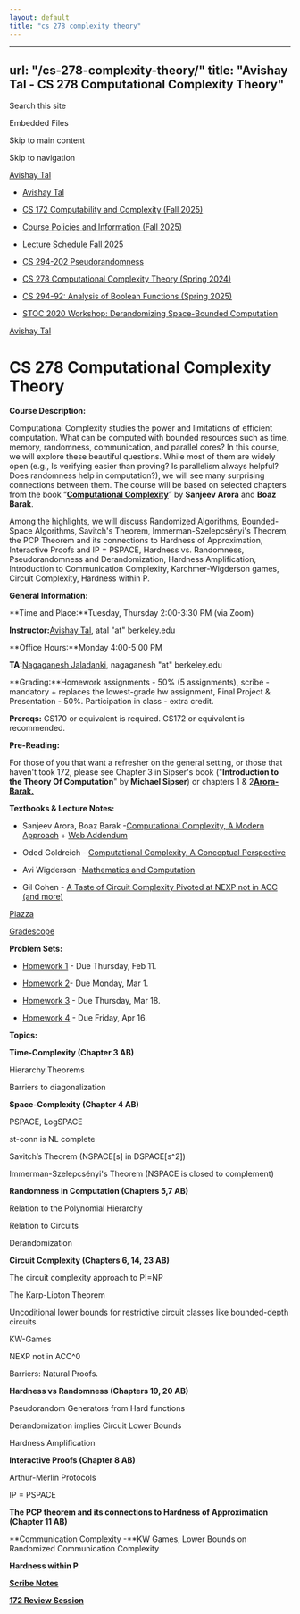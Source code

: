 ```yaml
---
layout: default
title: "cs 278 complexity theory"
---
```


---
url: "/cs-278-complexity-theory/"
title: "Avishay Tal - CS 278 Computational Complexity Theory"
---

Search this site

Embedded Files

Skip to main content

Skip to navigation

[Avishay Tal](/avishay-tal/)

- [Avishay Tal](/avishay-tal/)

- [CS 172 Computability and Complexity (Fall 2025)](/cs172-Fall25/)





- [Course Policies and Information (Fall 2025)](/cs172-Fall25/course-policies-and-information-fall-2025/)

- [Lecture Schedule Fall 2025](/cs172-Fall25/lecture-schedule-fall-2025/)


- [CS 294-202 Pseudorandomness](/pseudorandomness/)

- [CS 278 Computational Complexity Theory (Spring 2024)](/cs-278-computational-complexity-theory-spring-2024/)

- [CS 294-92: Analysis of Boolean Functions (Spring 2025)](/cs-294-92-analysis-of-boolean-functions-spring-2025/)

- [STOC 2020 Workshop: Derandomizing Space-Bounded Computation](/stoc-2020-workshop-derandomizing-space-bounded-computation/)


[Avishay Tal](/avishay-tal/)

# **CS 278 Computational Complexity Theory**

**Course Description:**

Computational Complexity studies the power and limitations of efficient computation. What can be computed with bounded resources such as time, memory, randomness, communication, and parallel cores? In this course, we will explore these beautiful questions. While most of them are widely open (e.g., Is verifying easier than proving? Is parallelism always helpful? Does randomness help in computation?), we will see many surprising connections between them. The course will be based on selected chapters from the book “[**Computational Complexity**](http://www.google.com/url?q=http%3A%2F%2Ftheory.cs.princeton.edu%2Fcomplexity%2F&sa=D&sntz=1&usg=AOvVaw1GaQAp5jJ9EQDHhz9-vovr)” by **Sanjeev Arora** and **Boaz Barak**.

Among the highlights, we will discuss Randomized Algorithms, Bounded-Space Algorithms, Savitch's Theorem, Immerman-Szelepcsényi's Theorem, the PCP Theorem and its connections to Hardness of Approximation, Interactive Proofs and IP = PSPACE, Hardness vs. Randomness, Pseudorandomness and Derandomization, Hardness Amplification, Introduction to Communication Complexity, Karchmer-Wigderson games, Circuit Complexity, Hardness within P.

**General Information:**

**Time and Place:**Tuesday, Thursday 2:00-3:30 PM (via Zoom)

**Instructor:**[Avishay Tal](http://www.google.com/url?q=http%3A%2F%2Fwww.avishaytal.org%2F&sa=D&sntz=1&usg=AOvVaw1_ca4aFO3SN8SmWhTCFqSc), atal "at" berkeley.edu

**Office Hours:**Monday 4:00-5:00 PM

**TA:**[Nagaganesh Jaladanki](https://www.google.com/url?q=https%3A%2F%2Fnagaganesh.com&sa=D&sntz=1&usg=AOvVaw2ILpckbk4XWJfh9JMk9RGM), nagaganesh "at" berkeley.edu

**Grading:**Homework assignments - 50% (5 assignments), scribe - mandatory + replaces the lowest-grade hw assignment, Final Project & Presentation - 50%. Participation in class - extra credit.

**Prereqs:** CS170 or equivalent is required. CS172 or equivalent is recommended.

**Pre-Reading:**

For those of you that want a refresher on the general setting, or those that haven't took 172, please see Chapter 3 in Sipser's book ("**Introduction to the Theory Of Computation**" by **Michael Sipser**) or chapters 1 & 2[**Arora-Barak.**](http://www.google.com/url?q=http%3A%2F%2Ftheory.cs.princeton.edu%2Fcomplexity%2F&sa=D&sntz=1&usg=AOvVaw1GaQAp5jJ9EQDHhz9-vovr)

**Textbooks & Lecture Notes:**

- Sanjeev Arora, Boaz Barak -[Computational Complexity, A Modern Approach](http://www.google.com/url?q=http%3A%2F%2Ftheory.cs.princeton.edu%2Fcomplexity%2F&sa=D&sntz=1&usg=AOvVaw1GaQAp5jJ9EQDHhz9-vovr) \+ [Web Addendum](https://www.google.com/url?q=https%3A%2F%2Fwww.cs.utexas.edu%2F~danama%2Fcourses%2Fadv-comp20%2Faccnexp.pdf&sa=D&sntz=1&usg=AOvVaw1xAhmPfR9mzKo4ZXHouWuQ)

- Oded Goldreich - [Computational Complexity, A Conceptual Perspective](http://www.google.com/url?q=http%3A%2F%2Fwww.wisdom.weizmann.ac.il%2F~oded%2Fcc-book.html&sa=D&sntz=1&usg=AOvVaw0cceU_q18Lhfqoq5epE0bz)

- Avi Wigderson -[Mathematics and Computation](https://www.google.com/url?q=https%3A%2F%2Fwww.math.ias.edu%2Favi%2Fbook&sa=D&sntz=1&usg=AOvVaw1R3HNh-y2TegJ9_vM0TeMt)

- Gil Cohen - [A Taste of Circuit Complexity Pivoted at NEXP not in ACC (and more)](http://www.google.com/url?q=http%3A%2F%2Feccc.hpi-web.de%2Fresources%2Fpdf%2Fcohen.pdf&sa=D&sntz=1&usg=AOvVaw3LzZMku3lkaxB7pHb0BwAK)


[Piazza](http://www.google.com/url?q=http%3A%2F%2Fpiazza.com%2Fberkeley%2Fspring2021%2Fcs278%2Fhome&sa=D&sntz=1&usg=AOvVaw2sxbfa5Nv7tAdn8P48wGg7)

[Gradescope](https://www.google.com/url?q=https%3A%2F%2Fwww.gradescope.com%2Fcourses%2F242906&sa=D&sntz=1&usg=AOvVaw18OauiCpkMxY7XfZ0Bgd4M)

**Problem Sets:**

- [Homework 1](https://drive.google.com/open?id=1KO3nmX0AmXOEiW8XMXxZ5UCgcUyhQ4TP) \- Due Thursday, Feb 11.

- [Homework 2](https://drive.google.com/open?id=1Qn-hueIXHg5UHe6w2OZYpqJsq8Z9269z)\- Due Monday, Mar 1.

- [Homework 3](https://drive.google.com/open?id=1NQYTyLTnpZub9w2EpW47cbG81y5bRMoi) \- Due Thursday, Mar 18.

- [Homework 4](https://drive.google.com/open?id=1naoQEjgq9-Fg53vYO-S0u6O_oQmu_XKO) \- Due Friday, Apr 16.


**Topics:**

**Time-Complexity (Chapter 3 AB)**

Hierarchy Theorems

Barriers to diagonalization

**Space-Complexity (Chapter 4 AB)**

PSPACE, LogSPACE

st-conn is NL complete

Savitch’s Theorem (NSPACE\[s\] in DSPACE\[s^2\])

Immerman-Szelepcsényi's Theorem (NSPACE is closed to complement)

**Randomness in Computation (Chapters 5,7 AB)**

Relation to the Polynomial Hierarchy

Relation to Circuits

Derandomization

**Circuit Complexity (Chapters 6, 14, 23 AB)**

The circuit complexity approach to P!=NP

The Karp-Lipton Theorem

Uncoditional lower bounds for restrictive circuit classes like bounded-depth circuits

KW-Games

NEXP not in ACC^0

Barriers: Natural Proofs.

**Hardness vs Randomness (Chapters 19, 20 AB)**

Pseudorandom Generators from Hard functions

Derandomization implies Circuit Lower Bounds

Hardness Amplification

**Interactive Proofs (Chapter 8 AB)**

Arthur-Merlin Protocols

IP = PSPACE

**The PCP theorem and its connections to Hardness of Approximation (Chapter 11 AB)**

**Communication Complexity -**KW Games, Lower Bounds on Randomized Communication Complexity

**Hardness within P**

[**Scribe Notes**](https://drive.google.com/open?id=1Yy1tb_Dj4g63LtnzK38pT0XYJiI-Vtxw)

[**172 Review Session**](https://drive.google.com/open?id=1j5G0lvvc8R7Kc7MXahNSUrrFh1UN92nc)



